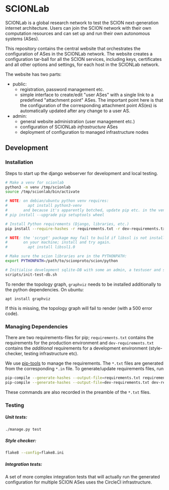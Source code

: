 # SCIONLab
SCIONLab is a global research network to test the SCION next-generation
internet architecture.  Users can join the SCION network with their own
computation resources and can set up and run their own autonomous systems
(ASes).

This repository contains the central website that orchestrates the
configuration of ASes in the SCIONLab network.
The website creates a configuration tar-ball for all the SCION services,
including keys, certificates and all other options and settings, for each host
in the SCIONLab network.

The website has two parts:
- public:
  - registration, password management etc.
  - simple interface to create/edit "user ASes" with a single link to a
    predefined "attachment point" ASes.
    The important point here is that the configuration of the corresponding
    attachment point AS(es) is automatically updated after any change to a user
    AS.
- admin:
  - general website administration (user management etc.)
  - configuration of SCIONLab _infrastructure_ ASes
  - deployment of configuration to managed infrastructure nodes


## Development

### Installation
Steps to start up the django webserver for development and local testing.

```bash
# Make a venv for scionlab
python3 -m venv /tmp/scionlab
source /tmp/scionlab/bin/activate

# NOTE: on debian/ubuntu python venv requires:
#         apt install python3-venv
#       and because it's apparently botched, update pip etc. in the venv:
# pip install --upgrade pip setuptools wheel

# Install Python requirements (Django, libraries, etc.)
pip install --require-hashes -r requirements.txt -r dev-requirements.txt

# NOTE: the 'scrypt' package may fail to build if libssl is not installed
#       on your machine; install and try again.
#         apt install libssl1.0

# Make sure the scion libraries are in the PYTHONPATH:
export PYTHONPATH=/path/to/scionproto/scion/python

# Initialise development sqlite-DB with some an admin, a testuser and some ASes.
scripts/init-test-db.sh
```

To render the topology graph, `graphviz` needs to be installed additionally to the python dependencies. On ubuntu:
```
apt install graphviz
```
If this is missing, the topology graph will fail to render (with a 500 error code).


### Managing Dependencies
There are two requirements-files for pip; `requirements.txt` contains the
requirements for the production environment and `dev-requirements.txt` contains
the _additional_ requirements for a development environment (style-checker,
testing infrastructure etc).

We use [pip-tools](https://pypi.org/project/pip-tools/) to manage the requirements.
The `*.txt` files are generated from the corresponding `*.in` file. To generate/update requirements files, run
```bash
pip-compile --generate-hashes --output-file=requirements.txt requirements.in
pip-compile --generate-hashes --output-file=dev-requirements.txt dev-requirements.in
```
These commands are also recorded in the preamble of the `*.txt` files.


### Testing

##### Unit tests:

```bash
./manage.py test
```

##### Style checker:

```bash
flake8 --config=flake8.ini
```

##### Integration tests:

A set of more complex integration tests that will actually run the generated
configuration for multiple SCION ASes uses the CircleCI infrastructure.
